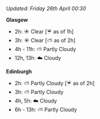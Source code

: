 *Updated: Friday 26th April 00:30*

**Glasgow**

* 2h: :sunny: Clear [:umbrella: as of 1h]
* 3h: :sunny: Clear [:partly_sunny: as of 2h]
* 4h - 11h: :partly_sunny: Partly Cloudy
* 12h, 13h: :cloud: Cloudy

**Edinburgh**

* 2h: :partly_sunny: Partly Cloudy [:umbrella: as of 2h]
* 3h: :partly_sunny: Partly Cloudy
* 4h, 5h: :cloud: Cloudy
* 6h - 13h: :partly_sunny: Partly Cloudy
